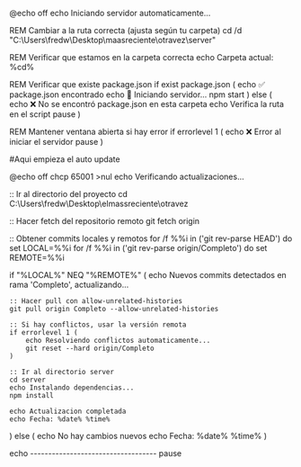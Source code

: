 @echo off
echo Iniciando servidor automaticamente...

REM Cambiar a la ruta correcta (ajusta según tu carpeta)
cd /d "C:\Users\fredw\Desktop\maasreciente\otravez\server"

REM Verificar que estamos en la carpeta correcta
echo Carpeta actual: %cd%

REM Verificar que existe package.json
if exist package.json (
    echo ✅ package.json encontrado
    echo 🚀 Iniciando servidor...
    npm start
) else (
    echo ❌ No se encontró package.json en esta carpeta
    echo Verifica la ruta en el script
    pause
)

REM Mantener ventana abierta si hay error
if errorlevel 1 (
    echo ❌ Error al iniciar el servidor
    pause
)


#Aqui empieza el auto update


@echo off
chcp 65001 >nul
echo Verificando actualizaciones...

:: Ir al directorio del proyecto
cd C:\Users\fredw\Desktop\elmassreciente\otravez

:: Hacer fetch del repositorio remoto
git fetch origin

:: Obtener commits locales y remotos
for /f %%i in ('git rev-parse HEAD') do set LOCAL=%%i
for /f %%i in ('git rev-parse origin/Completo') do set REMOTE=%%i

if "%LOCAL%" NEQ "%REMOTE%" (
    echo Nuevos commits detectados en rama 'Completo', actualizando...
    
    :: Hacer pull con allow-unrelated-histories
    git pull origin Completo --allow-unrelated-histories
    
    :: Si hay conflictos, usar la versión remota
    if errorlevel 1 (
        echo Resolviendo conflictos automaticamente...
        git reset --hard origin/Completo
    )
    
    :: Ir al directorio server
    cd server
    echo Instalando dependencias...
    npm install
    
    echo Actualizacion completada
    echo Fecha: %date% %time%
) else (
    echo No hay cambios nuevos
    echo Fecha: %date% %time%
)

echo -----------------------------------
pause
